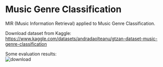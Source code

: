 # Music Genre Classification
MIR (Music Information Retrieval) applied to Music Genre Classification.

Download dataset from Kaggle: https://www.kaggle.com/datasets/andradaolteanu/gtzan-dataset-music-genre-classification

Some evaluation results:  
<img src='https://i.postimg.cc/G8QRPLCc/download.png' border='0' size=(40,40) alt='download'/>
